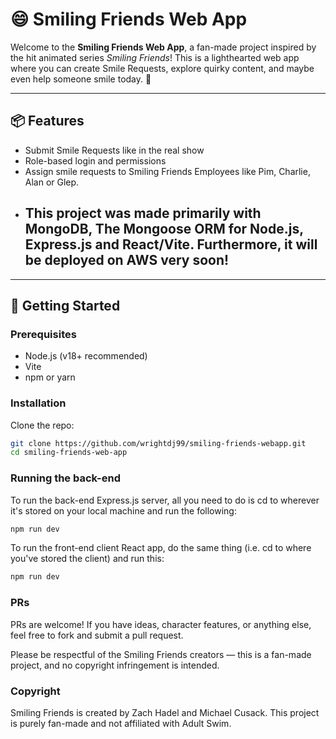 # 😄 Smiling Friends Web App

Welcome to the **Smiling Friends Web App**, a fan-made project inspired by the hit animated series *Smiling Friends*! This is a lighthearted web app where you can create Smile Requests, explore quirky content, and maybe even help someone smile today. 🌈

---

## 📦 Features

- Submit Smile Requests like in the real show
- Role-based login and permissions
- Assign smile requests to Smiling Friends Employees like Pim, Charlie, Alan or Glep.
- ## This project was made primarily with MongoDB, The Mongoose ORM for Node.js, Express.js and React/Vite. Furthermore, it will be deployed on AWS very soon!
---

## 🚀 Getting Started

### Prerequisites

- Node.js (v18+ recommended)
- Vite
- npm or yarn  

### Installation

Clone the repo:

```bash
git clone https://github.com/wrightdj99/smiling-friends-webapp.git
cd smiling-friends-web-app
```
### Running the back-end

To run the back-end Express.js server, all you need to do is cd to wherever it's stored on your local machine and run the following:

```bash
npm run dev
```

To run the front-end client React app, do the same thing (i.e. cd to where you've stored the client) and run this:

```bash
npm run dev
```
### PRs

PRs are welcome! If you have ideas, character features, or anything else, feel free to fork and submit a pull request.

Please be respectful of the Smiling Friends creators — this is a fan-made project, and no copyright infringement is intended.

### Copyright

Smiling Friends is created by Zach Hadel and Michael Cusack. This project is purely fan-made and not affiliated with Adult Swim.
